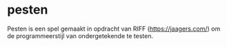 # pesten

Pesten is een spel gemaakt in opdracht van RIFF (https://jaagers.com/) om de programmeerstijl van ondergetekende te testen.
